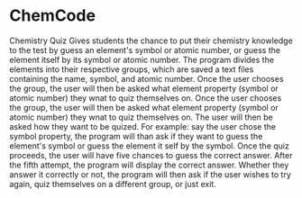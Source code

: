 # ChemCode
Chemistry Quiz 
Gives students the chance to put their chemistry knowledge to the test by guess an element's symbol or atomic number, or guess the element itself by its symbol or atomic number.
The program divides the elements into their respective groups, which are saved a text files containing the name, symbol, and atomic number.
Once the user chooses the group, the user will then be asked what element property (symbol or atomic number) they wnat to quiz themselves on.
Once the user chooses the group, the user will then be asked what element property (symbol or atomic number) they wnat to quiz themselves on.
The user will then be asked how they want to be quized.
For example: say the user chose the symbol property, the program will than ask if they want to guess the element's symbol or guess the element it self by the symbol.
Once the quiz proceeds, the user will have five chances to guess the correct answer. After the fifth attempt, the program will display the correct answer.
Whether they answer it correctly or not, the program will then ask if the user wishes to try again, quiz themselves on a different group, or just exit.
